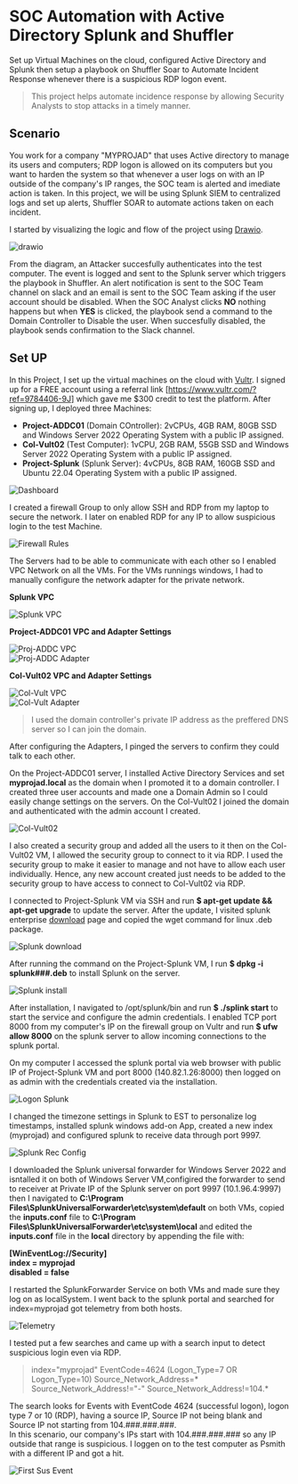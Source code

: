 # SOC Automation with Active Directory Splunk and Shuffler
Set up Virtual Machines on the cloud, configured Active Directory and Splunk then setup a playbook on Shuffler Soar to Automate Incident Response whenever there is a suspicious RDP logon event.

>This project helps automate incidence response by allowing Security Analysts to stop attacks in a timely manner.

## Scenario
You work for a company "MYPROJAD" that uses Active directory to manage its users and computers; RDP logon is allowed on its computers but you want to harden the system so that whenever a user logs on with an IP outside of the company's IP ranges, the SOC team is alerted and imediate action is taken. In this project, we will be using Splunk SIEM to centralized logs and set up alerts, Shuffler SOAR to automate actions taken on each incident.

I started by visualizing the logic and flow of the project using [Drawio](https://www.drawio.com).

![drawio]()

From the diagram, an Attacker succesfully authenticates into the test computer. The event is logged and sent to the Splunk server which triggers the playbook in Shuffler. An alert notification is sent to the SOC Team channel on slack and an email is sent to the SOC Team asking if the user account should be disabled. When the SOC Analyst clicks **NO** nothing happens but when **YES** is clicked, the playbook send a command to the Domain Controller to Disable the user. When succesfully disabled, the playbook sends confirmation to the Slack channel.

## Set UP

In this Project, I set up the virtual machines on the cloud with [Vultr](https://my.vultr.com). I signed up for a FREE account using a referral link [https://www.vultr.com/?ref=9784406-9J] which gave me $300 credit to test the platform. After signing up, I deployed three Machines:

- **Project-ADDC01** (Domain COntroller): 2vCPUs, 4GB RAM, 80GB SSD and Windows Server 2022 Operating System with a public IP assigned.
- **Col-Vult02** (Test Computer): 1vCPU, 2GB RAM, 55GB SSD and Windows Server 2022 Operating System with a public IP assigned.
- **Project-Splunk** (Splunk Server): 4vCPUs, 8GB RAM, 160GB SSD and Ubuntu 22.04 Operating System with a public IP assigned.

![Dashboard]()

I created a firewall Group to only allow SSH and RDP from my laptop to secure the network. I later on enabled RDP for any IP to allow suspicious login to the test Machine.

![Firewall Rules]()

The Servers had to be able to communicate with each other so I enabled VPC Network on all the VMs. For the VMs runnings windows, I had to manually configure the network adapter for the private network.

**Splunk VPC**

![Splunk VPC]()

**Project-ADDC01 VPC and Adapter Settings**

![Proj-ADDC VPC]()  
![Proj-ADDC Adapter]()

**Col-Vult02 VPC and Adapter Settings**

![Col-Vult VPC]()  
![Col-Vult Adapter]()  
>I used the domain controller's private IP address as the preffered DNS server so I can join the domain.

After configuring the Adapters, I pinged the servers to confirm they could talk to each other.

On the Project-ADDC01 server, I installed Active Directory Services and set **myprojad.local** as the domain when I promoted it to a domain controller. I created three user accounts and made one a Domain Admin so I could easily change settings on the servers. On the Col-Vult02 I joined the domain and authenticated with the admin account I created.

![Col-Vult02]()  

I also created a security group and added all the users to it then on the Col-Vult02 VM, I allowed the security group to connect to it via RDP. I used the security group to make it easier to manage and not have to allow each user individually. Hence, any new account created just needs to be added to the security group to have access to connect to Col-Vult02 via RDP.

I connected to Project-Splunk VM via SSH and run **$ apt-get update && apt-get upgrade** to update the server. After the update, I visited splunk enterprise [download](https://www.splunk.com/en_us/download/splunk-enterprise.html) page and copied the wget command for linux .deb package.

![Splunk download]()

After running the command on the Project-Splunk VM, I run **$ dpkg -i splunk###.deb** to install Splunk on the server.

![Splunk install]()

After installation, I navigated to /opt/splunk/bin and run **$ ./splink start** to start the service and configure the admin credentials. I enabled TCP port 8000 from my computer's IP on the firewall group on Vultr and run **$ ufw allow 8000** on the splunk server to allow incoming connections to the splunk portal.

On my computer I accessed the splunk portal via web browser with public IP of Project-Splunk VM and port 8000 (140.82.1.26:8000) then logged on as admin with the credentials created via the installation.

![Logon Splunk]()

I changed the timezone settings in Splunk to EST to personalize log timestamps, installed splunk windows add-on App, created a new index (myprojad) and configured splunk to receive data through port 9997. 

![Splunk Rec Config]()

I downloaded the Splunk universal forwarder for Windows Server 2022 and isntalled it on both of Windows Server VM,configired the forwarder to send to receiver at Private IP of the Splunk server on port 9997 (10.1.96.4:9997) then I navigated to **C:\Program Files\SplunkUniversalForwarder\etc\system\default** on both VMs, copied the **inputs.conf** file to **C:\Program Files\SplunkUniversalForwarder\etc\system\local** and edited the **inputs.conf** file in the **local** directory by appending the file with:

**[WinEventLog://Security]**  
**index = myprojad**  
**disabled = false**  

I restarted the SplunkForwarder Service on both VMs and made sure they log on as localSystem. I went back to the splunk portal and searched for index=myprojad got telemetry from both hosts.

![Telemetry]()

I tested put a few searches and came up with a search input to detect suspicious login even via RDP. 

>index="myprojad" EventCode=4624 (Logon_Type=7 OR Logon_Type=10) Source_Network_Address=* Source_Network_Address!="-" Source_Network_Address!=104.*

The search looks for Events with EventCode 4624 (successful logon), logon type 7 or 10 (RDP), having a source IP, Source IP not being blank and Source IP not starting from 104.###.###.###.  
In this scenario, our company's IPs start with 104.###.###.### so any IP outside that range is suspicious. I loggen on to the test computer as Psmith with a different IP and got a hit.

![First Sus Event]()


